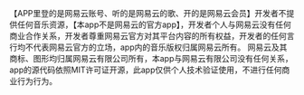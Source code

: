 【APP里登的是网易云账号、听的是网易云的歌、开的是网易云会员】开发者不提供任何音乐资源，【本app不是网易云的官方app】，开发者个人与网易云没有任何商业合作关系，开发者尊重网易云官方对其平台内容的所有权益，开发者的任何言行均不代表网易云官方的立场，app内的音乐版权归属网易云所有。
网易云及其商标、图形均归属网易云有限公司所有，本app与网易云有限公司没有任何关系，app的源代码依照MIT许可证开源，此app仅供个人技术验证使用，不进行任何商业行为行为。
